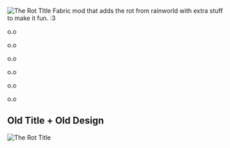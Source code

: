 ![The Rot TItle](https://cdn.modrinth.com/data/cached_images/09515faa3bc5a48930f826b534a352c14f1a9e17.png)
Fabric mod that adds the rot from rainworld with extra stuff to make it fun. :3
 
o.o

o.o
 
o.o
 
o.o
 
o.o
 
o.o

## Old Title + Old Design
![The Rot Title](https://cdn.modrinth.com/data/cached_images/bb00d47c2814818a375abe7d5176737b4dd5ffea.png)
